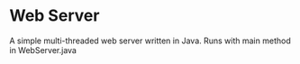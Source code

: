 Web Server
==========

A simple multi-threaded web server written in Java.
Runs with main method in WebServer.java
